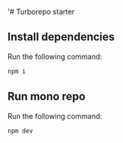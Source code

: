 '# Turborepo starter

## Install dependencies

Run the following command:

```sh
npm i
```

## Run mono repo

Run the following command:

```sh
npm dev
```